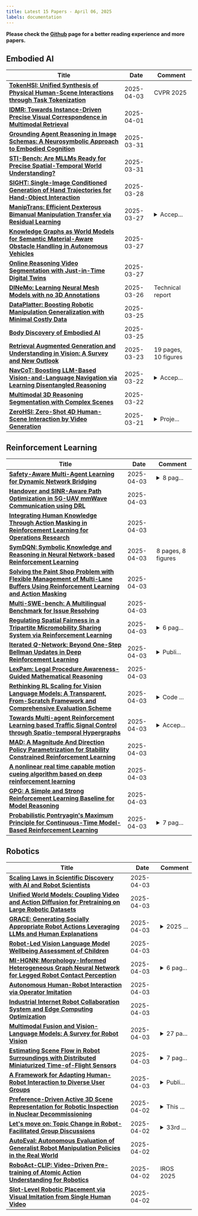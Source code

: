 ```yaml
---
title: Latest 15 Papers - April 06, 2025
labels: documentation
---
```

**Please check the [Github](https://github.com/zezhishao/MTS_Daily_ArXiv) page for a better reading experience and more papers.**

## Embodied AI
| **Title** | **Date** | **Comment** |
| --- | --- | --- |
| **[TokenHSI: Unified Synthesis of Physical Human-Scene Interactions through Task Tokenization](http://arxiv.org/abs/2503.19901v2)** | 2025-04-03 | CVPR 2025 |
| **[IDMR: Towards Instance-Driven Precise Visual Correspondence in Multimodal Retrieval](http://arxiv.org/abs/2504.00954v1)** | 2025-04-01 |  |
| **[Grounding Agent Reasoning in Image Schemas: A Neurosymbolic Approach to Embodied Cognition](http://arxiv.org/abs/2503.24110v1)** | 2025-03-31 |  |
| **[STI-Bench: Are MLLMs Ready for Precise Spatial-Temporal World Understanding?](http://arxiv.org/abs/2503.23765v1)** | 2025-03-31 |  |
| **[SIGHT: Single-Image Conditioned Generation of Hand Trajectories for Hand-Object Interaction](http://arxiv.org/abs/2503.22869v1)** | 2025-03-28 |  |
| **[ManipTrans: Efficient Dexterous Bimanual Manipulation Transfer via Residual Learning](http://arxiv.org/abs/2503.21860v1)** | 2025-03-27 | <details><summary>Accep...</summary><p>Accepted to CVPR 2025</p></details> |
| **[Knowledge Graphs as World Models for Semantic Material-Aware Obstacle Handling in Autonomous Vehicles](http://arxiv.org/abs/2503.21232v1)** | 2025-03-27 |  |
| **[Online Reasoning Video Segmentation with Just-in-Time Digital Twins](http://arxiv.org/abs/2503.21056v1)** | 2025-03-27 |  |
| **[DINeMo: Learning Neural Mesh Models with no 3D Annotations](http://arxiv.org/abs/2503.20220v1)** | 2025-03-26 | Technical report |
| **[DataPlatter: Boosting Robotic Manipulation Generalization with Minimal Costly Data](http://arxiv.org/abs/2503.19516v1)** | 2025-03-25 |  |
| **[Body Discovery of Embodied AI](http://arxiv.org/abs/2503.19941v1)** | 2025-03-25 |  |
| **[Retrieval Augmented Generation and Understanding in Vision: A Survey and New Outlook](http://arxiv.org/abs/2503.18016v1)** | 2025-03-23 | 19 pages, 10 figures |
| **[NavCoT: Boosting LLM-Based Vision-and-Language Navigation via Learning Disentangled Reasoning](http://arxiv.org/abs/2403.07376v2)** | 2025-03-22 | <details><summary>Accep...</summary><p>Accepted by TPAMI 2025</p></details> |
| **[Multimodal 3D Reasoning Segmentation with Complex Scenes](http://arxiv.org/abs/2411.13927v2)** | 2025-03-22 |  |
| **[ZeroHSI: Zero-Shot 4D Human-Scene Interaction by Video Generation](http://arxiv.org/abs/2412.18600v2)** | 2025-03-21 | <details><summary>Proje...</summary><p>Project website: https://awfuact.github.io/zerohsi/ The first two authors contribute equally</p></details> |

## Reinforcement Learning
| **Title** | **Date** | **Comment** |
| --- | --- | --- |
| **[Safety-Aware Multi-Agent Learning for Dynamic Network Bridging](http://arxiv.org/abs/2404.01551v2)** | 2025-04-03 | <details><summary>8 pag...</summary><p>8 pages, 18 equations, 4 figures, 1 algorithm, and 1 table</p></details> |
| **[Handover and SINR-Aware Path Optimization in 5G-UAV mmWave Communication using DRL](http://arxiv.org/abs/2504.02688v1)** | 2025-04-03 |  |
| **[Integrating Human Knowledge Through Action Masking in Reinforcement Learning for Operations Research](http://arxiv.org/abs/2504.02662v1)** | 2025-04-03 |  |
| **[SymDQN: Symbolic Knowledge and Reasoning in Neural Network-based Reinforcement Learning](http://arxiv.org/abs/2504.02654v1)** | 2025-04-03 | 8 pages, 8 figures |
| **[Solving the Paint Shop Problem with Flexible Management of Multi-Lane Buffers Using Reinforcement Learning and Action Masking](http://arxiv.org/abs/2504.02644v1)** | 2025-04-03 |  |
| **[Multi-SWE-bench: A Multilingual Benchmark for Issue Resolving](http://arxiv.org/abs/2504.02605v1)** | 2025-04-03 |  |
| **[Regulating Spatial Fairness in a Tripartite Micromobility Sharing System via Reinforcement Learning](http://arxiv.org/abs/2504.02597v1)** | 2025-04-03 | <details><summary>6 pag...</summary><p>6 pages, 2 figures, accepted at the 2025 Innovation & Society: Statistics and Data Science for Evaluation and Quality (IES) on February 24th, 2025. arXiv admin note: text overlap with arXiv:2403.15780</p></details> |
| **[Iterated $Q$-Network: Beyond One-Step Bellman Updates in Deep Reinforcement Learning](http://arxiv.org/abs/2403.02107v6)** | 2025-04-03 | <details><summary>Publi...</summary><p>Published at TMLR: https://openreview.net/forum?id=Lt2H8Bd8jF</p></details> |
| **[LexPam: Legal Procedure Awareness-Guided Mathematical Reasoning](http://arxiv.org/abs/2504.02590v1)** | 2025-04-03 |  |
| **[Rethinking RL Scaling for Vision Language Models: A Transparent, From-Scratch Framework and Comprehensive Evaluation Scheme](http://arxiv.org/abs/2504.02587v1)** | 2025-04-03 | <details><summary>Code ...</summary><p>Code is public and available at: https://github.com/GAIR-NLP/MAYE</p></details> |
| **[Towards Multi-agent Reinforcement Learning based Traffic Signal Control through Spatio-temporal Hypergraphs](http://arxiv.org/abs/2404.11014v2)** | 2025-04-03 | <details><summary>Accep...</summary><p>Accepted by IEEE Transactions on Mobile Computing</p></details> |
| **[MAD: A Magnitude And Direction Policy Parametrization for Stability Constrained Reinforcement Learning](http://arxiv.org/abs/2504.02565v1)** | 2025-04-03 |  |
| **[A nonlinear real time capable motion cueing algorithm based on deep reinforcement learning](http://arxiv.org/abs/2503.10419v3)** | 2025-04-03 |  |
| **[GPG: A Simple and Strong Reinforcement Learning Baseline for Model Reasoning](http://arxiv.org/abs/2504.02546v1)** | 2025-04-03 |  |
| **[Probabilistic Pontryagin's Maximum Principle for Continuous-Time Model-Based Reinforcement Learning](http://arxiv.org/abs/2504.02543v1)** | 2025-04-03 | <details><summary>7 pag...</summary><p>7 pages, 2 figures, 2 tables</p></details> |

## Robotics
| **Title** | **Date** | **Comment** |
| --- | --- | --- |
| **[Scaling Laws in Scientific Discovery with AI and Robot Scientists](http://arxiv.org/abs/2503.22444v2)** | 2025-04-03 |  |
| **[Unified World Models: Coupling Video and Action Diffusion for Pretraining on Large Robotic Datasets](http://arxiv.org/abs/2504.02792v1)** | 2025-04-03 |  |
| **[GRACE: Generating Socially Appropriate Robot Actions Leveraging LLMs and Human Explanations](http://arxiv.org/abs/2409.16879v2)** | 2025-04-03 | <details><summary>2025 ...</summary><p>2025 IEEE International Conference on Robotics & Automation (ICRA), Supplementary video: https://youtu.be/GTNCC1GkiQ4</p></details> |
| **[Robot-Led Vision Language Model Wellbeing Assessment of Children](http://arxiv.org/abs/2504.02765v1)** | 2025-04-03 |  |
| **[MI-HGNN: Morphology-Informed Heterogeneous Graph Neural Network for Legged Robot Contact Perception](http://arxiv.org/abs/2409.11146v3)** | 2025-04-03 | <details><summary>6 pag...</summary><p>6 pages, 5 figures; This work has been accepted to ICRA 2025 and will soon be published</p></details> |
| **[Autonomous Human-Robot Interaction via Operator Imitation](http://arxiv.org/abs/2504.02724v1)** | 2025-04-03 |  |
| **[Industrial Internet Robot Collaboration System and Edge Computing Optimization](http://arxiv.org/abs/2504.02492v1)** | 2025-04-03 |  |
| **[Multimodal Fusion and Vision-Language Models: A Survey for Robot Vision](http://arxiv.org/abs/2504.02477v1)** | 2025-04-03 | <details><summary>27 pa...</summary><p>27 pages, 11 figures, survey paper submitted to Information Fusion</p></details> |
| **[Estimating Scene Flow in Robot Surroundings with Distributed Miniaturized Time-of-Flight Sensors](http://arxiv.org/abs/2504.02439v1)** | 2025-04-03 | <details><summary>7 pag...</summary><p>7 pages, 5 figures, 2 tables, 1 algorithm</p></details> |
| **[A Framework for Adapting Human-Robot Interaction to Diverse User Groups](http://arxiv.org/abs/2410.11377v2)** | 2025-04-03 | <details><summary>Publi...</summary><p>Published in the Proceedings of the 16th International Conference on Social Robotics (ICSR) 2024</p></details> |
| **[Preference-Driven Active 3D Scene Representation for Robotic Inspection in Nuclear Decommissioning](http://arxiv.org/abs/2504.02161v1)** | 2025-04-02 | <details><summary>This ...</summary><p>This work has been submitted to IEEE/RSJ International Conference on Intelligent Robots and Systems (IROS) 2025</p></details> |
| **[Let's move on: Topic Change in Robot-Facilitated Group Discussions](http://arxiv.org/abs/2504.02123v1)** | 2025-04-02 | <details><summary>33rd ...</summary><p>33rd IEEE International Conference on Robot and Human Interactive Communication (ROMAN)</p></details> |
| **[AutoEval: Autonomous Evaluation of Generalist Robot Manipulation Policies in the Real World](http://arxiv.org/abs/2503.24278v2)** | 2025-04-02 |  |
| **[RoboAct-CLIP: Video-Driven Pre-training of Atomic Action Understanding for Robotics](http://arxiv.org/abs/2504.02069v1)** | 2025-04-02 | IROS 2025 |
| **[Slot-Level Robotic Placement via Visual Imitation from Single Human Video](http://arxiv.org/abs/2504.01959v1)** | 2025-04-02 |  |

